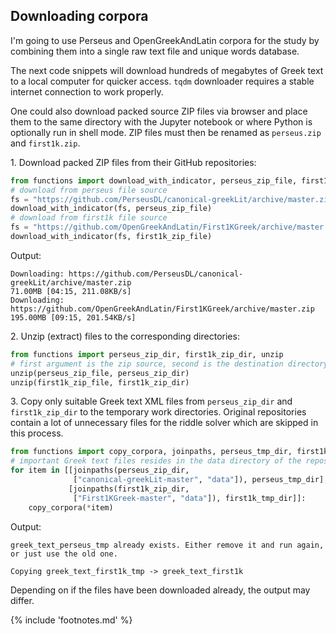 ## Downloading corpora

I'm going to use Perseus and OpenGreekAndLatin corpora for the study by
combining them into a single raw text file and unique words database.

The next code snippets will download hundreds of megabytes of Greek text to a
local computer for quicker access. `tqdm` downloader requires a stable internet
connection to work properly.

One could also download packed source ZIP files via browser and place them to
the same directory with the Jupyter notebook or where Python is optionally run
in shell mode. ZIP files must then be renamed as `perseus.zip` and
`first1k.zip`.

1\. Download packed ZIP files from their GitHub repositories:

```python
from functions import download_with_indicator, perseus_zip_file, first1k_zip_file
# download from perseus file source
fs = "https://github.com/PerseusDL/canonical-greekLit/archive/master.zip"
download_with_indicator(fs, perseus_zip_file)
# download from first1k file source
fs = "https://github.com/OpenGreekAndLatin/First1KGreek/archive/master.zip"
download_with_indicator(fs, first1k_zip_file)
```

Output:

```
Downloading: https://github.com/PerseusDL/canonical-greekLit/archive/master.zip
71.00MB [04:15, 211.08KB/s]
Downloading: https://github.com/OpenGreekAndLatin/First1KGreek/archive/master.zip
195.00MB [09:15, 201.54KB/s]
```

2\. Unzip (extract) files to the corresponding directories:

```python
from functions import perseus_zip_dir, first1k_zip_dir, unzip
# first argument is the zip source, second is the destination directory
unzip(perseus_zip_file, perseus_zip_dir)
unzip(first1k_zip_file, first1k_zip_dir)
```

3\. Copy only suitable Greek text XML files from `perseus_zip_dir` and
`first1k_zip_dir` to the temporary work directories. Original repositories
contain a lot of unnecessary files for the riddle solver which are skipped in
this process.

```python
from functions import copy_corpora, joinpaths, perseus_tmp_dir, first1k_tmp_dir
# important Greek text files resides in the data directory of the repositories
for item in [[joinpaths(perseus_zip_dir,
              ["canonical-greekLit-master", "data"]), perseus_tmp_dir],
             [joinpaths(first1k_zip_dir,
              ["First1KGreek-master", "data"]), first1k_tmp_dir]]:
    copy_corpora(*item)
```

Output:

```
greek_text_perseus_tmp already exists. Either remove it and run again, or just use the old one.

Copying greek_text_first1k_tmp -> greek_text_first1k
```

Depending on if the files have been downloaded already, the output may differ.

{% include 'footnotes.md' %}
